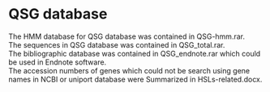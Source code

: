 # QSG database
The HMM database for QSG database was contained in QSG-hmm.rar.  
The sequences in QSG database was contained in QSG_total.rar.  
The bibliographic database was contained in QSG_endnote.rar which could be used in Endnote software.  
The accession numbers of genes which could not be search using gene names in NCBI or uniport database were Summarized in HSLs-related.docx.  

